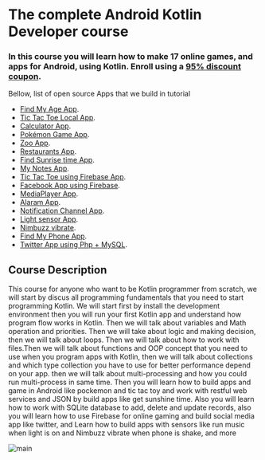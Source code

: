 # The complete Android Kotlin Developer course 

### In this course you will learn how to make 17 online games, and apps for Android, using Kotlin. Enroll using a [ 95% discount coupon](https://www.udemy.com/course/the-complete-kotlin-developer-course/?referralCode=84CE6EE1EB4176CEDFA0). 

Bellow, list of open source Apps that we build in tutorial

- [Find My Age  App](https://github.com/hussien89aa/KotlinUdemy/tree/master/Android/FindMyAge).
- [Tic Tac Toe Local App](https://github.com/hussien89aa/KotlinUdemy/tree/master/Android/TicTacToy%20Game/TicTacToyLocal).
- [Calculator App](https://github.com/hussien89aa/KotlinUdemy/tree/master/Android/Calculator/).
- [Pokémon Game App](https://github.com/hussien89aa/KotlinUdemy/tree/master/Android/PockemonAndroid).
- [Zoo App](https://github.com/hussien89aa/KotlinUdemy/tree/master/Android/ZooApp/).
- [Restaurants App](https://github.com/hussien89aa/KotlinUdemy/tree/master/Android/FoodApp).
- [Find Sunrise time App](https://github.com/hussien89aa/KotlinUdemy/tree/master/Android/GetSunSet/).
- [My Notes App](https://github.com/hussien89aa/KotlinUdemy/tree/master/Android/NoteApp/).
- [Tic Tac Toe using Firebase App](https://github.com/hussien89aa/KotlinUdemy/tree/master/Android/TicTacToy%20Game/TicTacToyOnline/TicTacToyLocal).
- [Facebook App using Firebase](https://github.com/hussien89aa/KotlinUdemy/tree/master/Android/TwitterDemo/).
- [MediaPlayer App](https://github.com/hussien89aa/KotlinUdemy/tree/master/Android/MediaPlayer/).
- [Alaram App](https://github.com/hussien89aa/KotlinUdemy/tree/master/Android/AlarmManager/).
- [Notification Channel App](https://github.com/hussien89aa/KotlinUdemy/tree/master/Android/NotificationChannelsApp).
- [Light sensor App](https://github.com/hussien89aa/KotlinUdemy/tree/master/Android/sensors/light).
- [Nimbuzz vibrate](https://github.com/hussien89aa/KotlinUdemy/tree/master/Android/sensors/numbizz/).
- [Find My Phone App](https://github.com/hussien89aa/KotlinUdemy/tree/master/Android/FindMyPhone).
- [Twitter App using Php + MySQL](https://github.com/hussien89aa/KotlinUdemy/tree/master/Android/TwitterWebService).


## Course Description

This course for anyone  who want to be Kotlin programmer from scratch, we will  start by discus all programming fundamentals that you need to start programming Kotlin. We will start first by install the development environment then you will run your first Kotlin app and understand how program flow works in Kotlin. Then we will talk about variables and Math operation and priorities. Then we will take about logic and making decision, then we will talk about loops. Then we will talk about  how to work with   files.Then we will talk about functions and OOP concept that you need to use when you program apps with Kotlin, then we will talk about collections and which type collection you have to use for better performance  depend on your app. then we will talk about multi-processing and how you could run multi-process in same time. Then you will learn how to build apps and game in Android like pockemon and tic tac toy and work with restful web services and  JSON by build apps like get sunshine time. Also you will learn how to work with SQLite database to add, delete and update records, also you will learn how to use Firebase for online gaming and build social media app like twitter, and Learn how to build apps with sensors like run music when light is on and Nimbuzz vibrate when phone is shake, and more 


![main](http://attach.alruabye.net/kotlin/kotlin.jpg)
